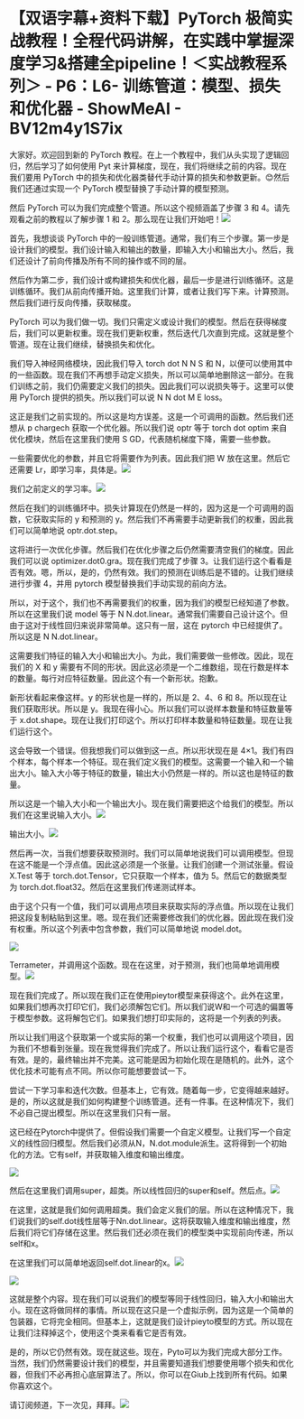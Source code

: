 # 【双语字幕+资料下载】PyTorch 极简实战教程！全程代码讲解，在实践中掌握深度学习&搭建全pipeline！＜实战教程系列＞ - P6：L6- 训练管道：模型、损失和优化器 - ShowMeAI - BV12m4y1S7ix

大家好。欢迎回到新的 PyTorch 教程。在上一个教程中，我们从头实现了逻辑回归，然后学习了如何使用 Pyt 来计算梯度，现在，我们将继续之前的内容。现在我们要用 PyTorch 中的损失和优化器类替代手动计算的损失和参数更新。😊然后我们还通过实现一个 PyTorch 模型替换了手动计算的模型预测。

然后 PyTorch 可以为我们完成整个管道。所以这个视频涵盖了步骤 3 和 4。请先观看之前的教程以了解步骤 1 和 2。那么现在让我们开始吧！![](img/2b520fac31b9d1c4d2989f76ec98bd5f_1.png)

首先，我想谈谈 PyTorch 中的一般训练管道。通常，我们有三个步骤。第一步是设计我们的模型。我们设计输入和输出的数量，即输入大小和输出大小。然后，我们还设计了前向传播及所有不同的操作或不同的层。

然后作为第二步，我们设计或构建损失和优化器，最后一步是进行训练循环。这是训练循环。我们从前向传播开始。这里我们计算，或者让我们写下来。计算预测。然后我们进行反向传播，获取梯度。

PyTorch 可以为我们做一切。我们只需定义或设计我们的模型。然后在获得梯度后，我们可以更新权重。现在我们更新权重，然后迭代几次直到完成。这就是整个管道。现在让我们继续，替换损失和优化。

我们导入神经网络模块，因此我们导入 torch dot N N S 和 N，以便可以使用其中的一些函数。现在我们不再想手动定义损失，所以可以简单地删除这一部分。在我们训练之前，我们仍需要定义我们的损失。因此我们可以说损失等于。这里可以使用 PyTorch 提供的损失。所以我们可以说 N N dot M E loss。

这正是我们之前实现的。所以这是均方误差。这是一个可调用的函数。然后我们还想从 p chargech 获取一个优化器。所以我们说 optr 等于 torch dot optim 来自优化模块，然后在这里我们使用 S GD，代表随机梯度下降，需要一些参数。

一些需要优化的参数，并且它将需要作为列表。因此我们把 W 放在这里。然后它还需要 Lr，即学习率，具体是。![](img/2b520fac31b9d1c4d2989f76ec98bd5f_3.png)

我们之前定义的学习率。![](img/2b520fac31b9d1c4d2989f76ec98bd5f_5.png)

然后在我们的训练循环中。损失计算现在仍然是一样的，因为这是一个可调用的函数，它获取实际的 y 和预测的 y。然后我们不再需要手动更新我们的权重，因此我们可以简单地说 optr.dot.step。

这将进行一次优化步骤。然后我们在优化步骤之后仍然需要清空我们的梯度。因此我们可以说 optimizer.dot0.gra。现在我们完成了步骤 3。让我们运行这个看看是否有效。嗯，所以，是的，仍然有效。我们的预测在训练后是不错的。让我们继续进行步骤 4，并用 pytorch 模型替换我们手动实现的前向方法。

所以，对于这个，我们也不再需要我们的权重，因为我们的模型已经知道了参数。所以在这里我们说 model 等于 N N.dot.linear。通常我们需要自己设计这个。但由于这对于线性回归来说非常简单。这只有一层，这在 pytorch 中已经提供了。所以这是 N N.dot.linear。

这需要我们特征的输入大小和输出大小。为此，我们需要做一些修改。因此，现在我们的 X 和 y 需要有不同的形状。因此这必须是一个二维数组，现在行数是样本的数量。每行对应特征数量。因此这个有一个新形状。抱歉。

新形状看起来像这样。y 的形状也是一样的，所以是 2、4、6 和 8。所以现在让我们获取形状。所以是 y。我现在得小心。所以我们可以说样本数量和特征数量等于 x.dot.shape。现在让我们打印这个。所以打印样本数量和特征数量。现在让我们运行这个。

这会导致一个错误。但我想我们可以做到这一点。所以形状现在是 4×1。我们有四个样本，每个样本一个特征。现在我们定义我们的模型。这需要一个输入和一个输出大小。输入大小等于特征的数量，输出大小仍然是一样的。所以这也是特征的数量。

所以这是一个输入大小和一个输出大小。现在我们需要把这个给我们的模型。所以我们在这里说输入大小。![](img/2b520fac31b9d1c4d2989f76ec98bd5f_7.png)

输出大小。![](img/2b520fac31b9d1c4d2989f76ec98bd5f_9.png)

然后再一次，当我们想要获取预测时。我们可以简单地说我们可以调用模型。但现在这不能是一个浮点值。因此这必须是一个张量。让我们创建一个测试张量。假设 X.Test 等于 torch.dot.Tensor，它只获取一个样本，值为 5。然后它的数据类型为 torch.dot.float32。然后在这里我们传递测试样本。

由于这个只有一个值，我们可以调用点项目来获取实际的浮点值。所以现在让我们把这段复制粘贴到这里。嗯。现在我们还需要修改我们的优化器。因此现在我们没有权重。所以这个列表中包含参数，我们可以简单地说 model.dot。

![](img/2b520fac31b9d1c4d2989f76ec98bd5f_11.png)

Terrameter，并调用这个函数。现在在这里，对于预测，我们也简单地调用模型。![](img/2b520fac31b9d1c4d2989f76ec98bd5f_13.png)

现在我们完成了。所以现在我们正在使用pieytor模型来获得这个。此外在这里，如果我们想再次打印它们，我们必须解包它们。所以我们说W和一个可选的偏置等于模型参数。这将解包它们。如果我们想打印实际的，这将是一个列表的列表。

所以让我们用这个获取第一个或实际的第一个权重，我们也可以调用这个项目，因为我们不想看到张量。现在我觉得我们完成了。所以让我们运行这个，看看它是否有效。是的，最终输出并不完美。这可能是因为初始化现在是随机的。此外，这个优化技术可能有点不同。所以你可能想要尝试一下。

尝试一下学习率和迭代次数。但基本上，它有效。随着每一步，它变得越来越好。是的，所以这就是我们如何构建整个训练管道。还有一件事。在这种情况下，我们不必自己提出模型。所以在这里我们只有一层。

这已经在Pytorch中提供了。但假设我们需要一个自定义模型。让我们写一个自定义的线性回归模型。然后我们必须从N，N.dot.module派生。这将得到一个初始化的方法。它有self，并获取输入维度和输出维度。

![](img/2b520fac31b9d1c4d2989f76ec98bd5f_15.png)

然后在这里我们调用super，超类。所以线性回归的super和self。然后点。![](img/2b520fac31b9d1c4d2989f76ec98bd5f_17.png)

在这里，这就是我们如何调用超类。我们会定义我们的层。所以在这种情况下，我们说我们的self.dot线性层等于Nn.dot.linear。这将获取输入维度和输出维度，然后我们将它们存储在这里。然后我们还必须在我们的模型类中实现前向传递，所以self和x。

在这里我们可以简单地返回self.dot.linear的x。![](img/2b520fac31b9d1c4d2989f76ec98bd5f_19.png)

![](img/2b520fac31b9d1c4d2989f76ec98bd5f_20.png)

这就是整个内容。现在我们可以说我们的模型等同于线性回归，输入大小和输出大小。现在这将做同样的事情。所以现在这只是一个虚拟示例，因为这是一个简单的包装器，它将完全相同。但基本上，这就是我们设计pieyto模型的方式。所以现在让我们注释掉这个，使用这个类来看看它是否有效。

是的，所以它仍然有效。现在就这些。现在，Pyto可以为我们完成大部分工作。当然，我们仍然需要设计我们的模型，并且需要知道我们想要使用哪个损失和优化器，但我们不必再担心底层算法了。所以，你可以在Giub上找到所有代码。如果你喜欢这个。

请订阅频道，下一次见，拜拜。![](img/2b520fac31b9d1c4d2989f76ec98bd5f_22.png)
